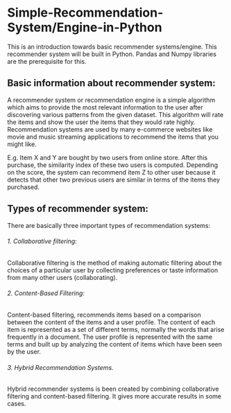 # Simple-Recommendation-System/Engine-in-Python

This is an introduction towards basic recommender systems/engine. This recommender system will be built in Python. Pandas and Numpy libraries are the prerequisite for this.

## Basic information about recommender system:

A recommender system or recommendation engine is a simple algorithm which aims to provide the most relevant information to the user after discovering various patterns from the given dataset. This algorithm will rate the items and show the user the items that they would rate highly. Recommendation systems are used by many e-commerce websites like movie and music streaming applications to recommend the items that you might like.

E.g. Item X and Y are bought by two users from online store. After this purchase, the similarity index of these two users is computed. Depending on the score, the system can recommend item Z to other user because it detects that other two previous users are similar in terms of the items they purchased.

## Types of recommender system:

There are basically three important types of recommendation systems:

###### 1. Collaborative filtering: 

Collaborative filtering is the method of making automatic filtering about the choices of a particular user by collecting preferences or taste information from many other users (collaborating).

###### 2. Content-Based Filtering:

Content-based filtering, recommends items based on a comparison between the content of the items and a user profile. The content of each item is represented as a set of different terms, normally the words that arise frequently in a document. The user profile is represented with the same terms and built up by analyzing the content of items which have been seen by the user.

###### 3. Hybrid Recommendation Systems.

Hybrid recommender systems is been created by combining collaborative filtering and content-based filtering. It gives more accurate results in some cases.


